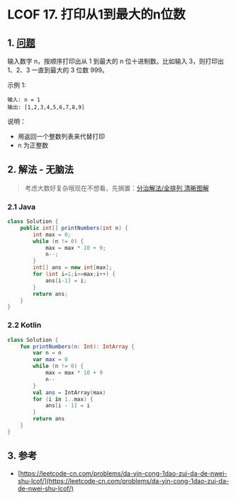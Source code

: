 # LCOF 17. 打印从1到最大的n位数

## 1. [问题](https://leetcode-cn.com/problems/da-yin-cong-1dao-zui-da-de-nwei-shu-lcof/)

输入数字 n，按顺序打印出从 1 到最大的 n 位十进制数。比如输入 3，则打印出 1、2、3 一直到最大的 3 位数 999。

示例 1:

```text
输入: n = 1
输出: [1,2,3,4,5,6,7,8,9]
```

说明：

* 用返回一个整数列表来代替打印
* n 为正整数

## 2. 解法 - 无脑法

> 考虑大数好复杂哦现在不想看，先搁置：[分治解法/全排列 清晰图解](https://leetcode-cn.com/problems/da-yin-cong-1dao-zui-da-de-nwei-shu-lcof/solution/mian-shi-ti-17-da-yin-cong-1-dao-zui-da-de-n-wei-2/)

### 2.1 Java

```java
class Solution {
    public int[] printNumbers(int n) {
        int max = 0;
        while (n != 0) {
            max = max * 10 + 9;
            n--;
        }
        int[] ans = new int[max];
        for (int i=1;i<=max;i++) {
            ans[i-1] = i;
        }
        return ans;
    }
}
```

### 2.2 Kotlin

```kotlin
class Solution {
    fun printNumbers(n: Int): IntArray {
        var n = n
        var max = 0
        while (n != 0) {
            max = max * 10 + 9
            n--
        }
        val ans = IntArray(max)
        for (i in 1..max) {
            ans[i - 1] = i
        }
        return ans
    }
}
```

## 3. 参考

* [https://leetcode-cn.com/problems/da-yin-cong-1dao-zui-da-de-nwei-shu-lcof/](https://leetcode-cn.com/problems/da-yin-cong-1dao-zui-da-de-nwei-shu-lcof/)

